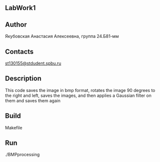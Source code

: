 ## LabWork1
## Author
Якубовская Анастасия Алексеевна, группа 24.Б81-мм
## Contacts
st130155@stdudent.spbu.ru
## Description
This code saves the image in bmp format, rotates the image 90 degrees to the right and left, saves the images, and then applies a Gaussian filter on them and saves them again
## Build
Makefile
## Run
./BMPprocessing
